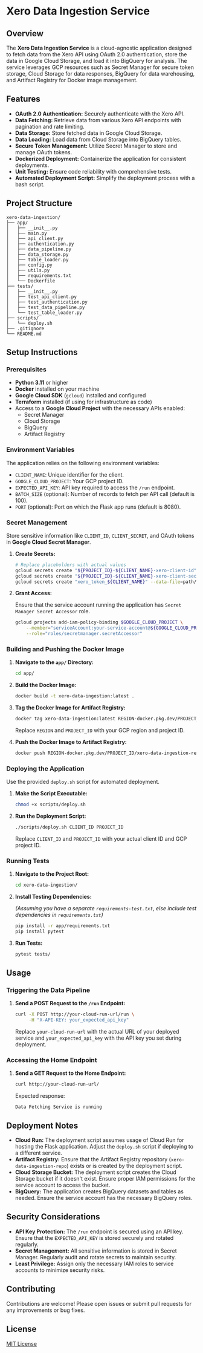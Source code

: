 # Xero Data Ingestion Service

## Overview

The **Xero Data Ingestion Service** is a cloud-agnostic application designed to fetch data from the Xero API using OAuth 2.0 authentication, store the data in Google Cloud Storage, and load it into BigQuery for analysis. The service leverages GCP resources such as Secret Manager for secure token storage, Cloud Storage for data responses, BigQuery for data warehousing, and Artifact Registry for Docker image management.

## Features

- **OAuth 2.0 Authentication:** Securely authenticate with the Xero API.
- **Data Fetching:** Retrieve data from various Xero API endpoints with pagination and rate limiting.
- **Data Storage:** Store fetched data in Google Cloud Storage.
- **Data Loading:** Load data from Cloud Storage into BigQuery tables.
- **Secure Token Management:** Utilize Secret Manager to store and manage OAuth tokens.
- **Dockerized Deployment:** Containerize the application for consistent deployments.
- **Unit Testing:** Ensure code reliability with comprehensive tests.
- **Automated Deployment Script:** Simplify the deployment process with a bash script.

## Project Structure

```
xero-data-ingestion/
├── app/
│   ├── __init__.py
│   ├── main.py
│   ├── api_client.py
│   ├── authentication.py
│   ├── data_pipeline.py
│   ├── data_storage.py
│   ├── table_loader.py
│   ├── config.py
│   ├── utils.py
│   ├── requirements.txt
│   └── Dockerfile
├── tests/
│   ├── __init__.py
│   ├── test_api_client.py
│   ├── test_authentication.py
│   ├── test_data_pipeline.py
│   └── test_table_loader.py
├── scripts/
│   └── deploy.sh
├── .gitignore
└── README.md
```

## Setup Instructions

### Prerequisites

- **Python 3.11** or higher
- **Docker** installed on your machine
- **Google Cloud SDK** (`gcloud`) installed and configured
- **Terraform** installed (if using for infrastructure as code)
- Access to a **Google Cloud Project** with the necessary APIs enabled:
  - Secret Manager
  - Cloud Storage
  - BigQuery
  - Artifact Registry

### Environment Variables

The application relies on the following environment variables:

- `CLIENT_NAME`: Unique identifier for the client.
- `GOOGLE_CLOUD_PROJECT`: Your GCP project ID.
- `EXPECTED_API_KEY`: API key required to access the `/run` endpoint.
- `BATCH_SIZE` (optional): Number of records to fetch per API call (default is 100).
- `PORT` (optional): Port on which the Flask app runs (default is 8080).

### Secret Management

Store sensitive information like `CLIENT_ID`, `CLIENT_SECRET`, and OAuth tokens in **Google Cloud Secret Manager**.

1. **Create Secrets:**

   ```bash
   # Replace placeholders with actual values
   gcloud secrets create "${PROJECT_ID}-${CLIENT_NAME}-xero-client-id" --data-file=path/to/client_id.txt
   gcloud secrets create "${PROJECT_ID}-${CLIENT_NAME}-xero-client-secret" --data-file=path/to/client_secret.txt
   gcloud secrets create "xero_token_${CLIENT_NAME}" --data-file=path/to/token.json
   ```

2. **Grant Access:**

   Ensure that the service account running the application has `Secret Manager Secret Accessor` role.

   ```bash
   gcloud projects add-iam-policy-binding $GOOGLE_CLOUD_PROJECT \
       --member="serviceAccount:your-service-account@${GOOGLE_CLOUD_PROJECT}.iam.gserviceaccount.com" \
       --role="roles/secretmanager.secretAccessor"
   ```

### Building and Pushing the Docker Image

1. **Navigate to the `app/` Directory:**

   ```bash
   cd app/
   ```

2. **Build the Docker Image:**

   ```bash
   docker build -t xero-data-ingestion:latest .
   ```

3. **Tag the Docker Image for Artifact Registry:**

   ```bash
   docker tag xero-data-ingestion:latest REGION-docker.pkg.dev/PROJECT_ID/xero-data-ingestion-repo/xero-data-ingestion:latest
   ```

   Replace `REGION` and `PROJECT_ID` with your GCP region and project ID.

4. **Push the Docker Image to Artifact Registry:**

   ```bash
   docker push REGION-docker.pkg.dev/PROJECT_ID/xero-data-ingestion-repo/xero-data-ingestion:latest
   ```

### Deploying the Application

Use the provided `deploy.sh` script for automated deployment.

1. **Make the Script Executable:**

   ```bash
   chmod +x scripts/deploy.sh
   ```

2. **Run the Deployment Script:**

   ```bash
   ./scripts/deploy.sh CLIENT_ID PROJECT_ID
   ```

   Replace `CLIENT_ID` and `PROJECT_ID` with your actual client ID and GCP project ID.

### Running Tests

1. **Navigate to the Project Root:**

   ```bash
   cd xero-data-ingestion/
   ```

2. **Install Testing Dependencies:**

   *(Assuming you have a separate `requirements-test.txt`, else include test dependencies in `requirements.txt`)*

   ```bash
   pip install -r app/requirements.txt
   pip install pytest
   ```

3. **Run Tests:**

   ```bash
   pytest tests/
   ```

## Usage

### Triggering the Data Pipeline

1. **Send a POST Request to the `/run` Endpoint:**

   ```bash
   curl -X POST http://your-cloud-run-url/run \
        -H "X-API-KEY: your_expected_api_key"
   ```

   Replace `your-cloud-run-url` with the actual URL of your deployed service and `your_expected_api_key` with the API key you set during deployment.

### Accessing the Home Endpoint

1. **Send a GET Request to the Home Endpoint:**

   ```bash
   curl http://your-cloud-run-url/
   ```

   Expected response:

   ```
   Data Fetching Service is running
   ```

## Deployment Notes

- **Cloud Run:** The deployment script assumes usage of Cloud Run for hosting the Flask application. Adjust the `deploy.sh` script if deploying to a different service.
- **Artifact Registry:** Ensure that the Artifact Registry repository (`xero-data-ingestion-repo`) exists or is created by the deployment script.
- **Cloud Storage Bucket:** The deployment script creates the Cloud Storage bucket if it doesn't exist. Ensure proper IAM permissions for the service account to access the bucket.
- **BigQuery:** The application creates BigQuery datasets and tables as needed. Ensure the service account has the necessary BigQuery roles.

## Security Considerations

- **API Key Protection:** The `/run` endpoint is secured using an API key. Ensure that the `EXPECTED_API_KEY` is stored securely and rotated regularly.
- **Secret Management:** All sensitive information is stored in Secret Manager. Regularly audit and rotate secrets to maintain security.
- **Least Privilege:** Assign only the necessary IAM roles to service accounts to minimize security risks.

## Contributing

Contributions are welcome! Please open issues or submit pull requests for any improvements or bug fixes.

## License

[MIT License](LICENSE)